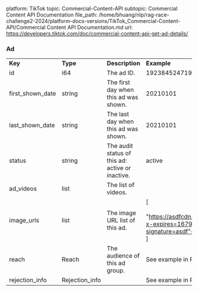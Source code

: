 platform: TikTok
topic: Commercial-Content-API
subtopic: Commercial Content API Documentation
file_path: /home/bhuang/nlp/rag-race-challenge2-2024/platform-docs-versions/TikTok_Commercial-Content-API/Commercial Content API Documentation.md
url: https://developers.tiktok.com/doc/commercial-content-api-get-ad-details/

### Ad

|     |     |     |     |
| --- | --- | --- | --- |
| **Key** | **Type** | **Description** | **Example** |
| id  | i64 | The ad ID. | 1923845247192304 |
| first\_shown\_date | string | The first day when this ad was shown. | 20210101 |
| last\_shown\_date | string | The last day when this ad was shown. | 20210101 |
| status | string | The audit status of this ad: active or inactive. | active |
| ad\_videos | list<AdVideo> | The list of videos. |     |
| image\_urls | list<string> | The image URL list of this ad. | \[<br><br>"https://asdfcdn.com/17392712.jpeg?x-expires=1679169600\\u0026x-signature=asdf"<br><br>\] |
| reach | Reach | The audience of this ad group. | See example in Reach table |
| rejection\_info | Rejection\_info |     | See example in RejectionInfo |